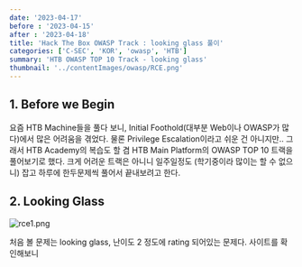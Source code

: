 ```yaml
---
date: '2023-04-17'
before : '2023-04-15'
after : '2023-04-18'
title: 'Hack The Box OWASP Track : looking glass 풀이'
categories: ['C-SEC', 'KOR', 'owasp', 'HTB']
summary: 'HTB OWASP TOP 10 Track - looking glass'
thumbnail: '../contentImages/owasp/RCE.png'
---
```


## 1. Before we Begin

요즘 HTB Machine들을 풀다 보니, Initial Foothold(대부분 Web이나 OWASP가 많다)에서 많은 어려움을 겪었다. 물론 Privilege Escalation이라고 쉬운 건 아니지만.. 그래서 HTB Academy의 복습도 할 겸 HTB Main Platform의 OWASP TOP 10 트랙을 풀어보기로 했다. 크게 어려운 트랙은 아니니 일주일정도 (학기중이라 많이는 할 수 없으니) 잡고 하루에 한두문제씩 풀어서 끝내보려고 한다.

## 2. Looking Glass

![rce1.png](../contentImages/owasp/rce1.png)

처음 볼 문제는 looking glass, 난이도 2 정도에 rating 되어있는 문제다. 사이트를 확인해보니